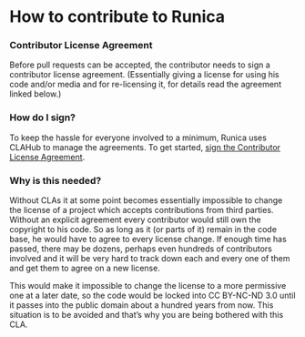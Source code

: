 How to contribute to Runica
===========================

### Contributor License Agreement

Before pull requests can be accepted, the contributor needs to sign a contributor license agreement. (Essentially giving a license for using his code and/or media and for re-licensing it, for details read the agreement linked below.) 

### How do I sign?

To keep the hassle for everyone involved to a minimum, Runica uses CLAHub to manage the agreements. To get started, <a href="https://www.clahub.com/agreements/UniversalTeam/Runica">sign the Contributor License Agreement</a>.

### Why is this needed?

Without CLAs it at some point becomes essentially impossible to change the license of a project which accepts contributions from third parties. Without an explicit agreement every contributor would still own the copyright to his code. So as long as it (or parts of it) remain in the code base, he would have to agree to every license change. If enough time has passed, there may be dozens, perhaps even hundreds of contributors involved and it will be very hard to track down each and every one of them and get them to agree on a new license.

This would make it impossible to change the license to a more permissive one at a later date, so the code would be locked into CC BY-NC-ND 3.0 until it passes into the public domain about a hundred years from now. This situation is to be avoided and that’s why you are being bothered with this CLA.